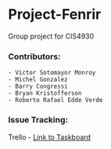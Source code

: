 # Project-Fenrir
Group project for CIS4930

### Contributors:
	- Victor Sotomayor Monroy
	- Michel Gonzalez
	- Barry Congressi
	- Bryan Kristofferson
	- Roberto Rafael Edde Verde
	
	
### Issue Tracking:

Trello - [Link to Taskboard](https://trello.com/invite/b/pMsEE5Pa/c4f2f2cce09ad5ea0dd376af2f40d3e4/taskboard)
